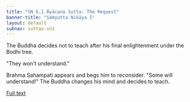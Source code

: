 ```yaml
---
title: "SN 6.1 Āyācana Sutta: The Request"
banner-title: "Saṁyutta Nikāya I" 
layout: default 
subnav: suttas-sn1
---
```


The Buddha decides not to teach after his final enlightenment under the Bodhi tree.  

"They won't understand."  

Brahma Sahampati appears and begs him to reconsider. "Some will understand!" The Buddha changes his mind and decides to teach.

[Full text](https://www.dhammatalks.org/suttas/SN/SN6_1.html)

